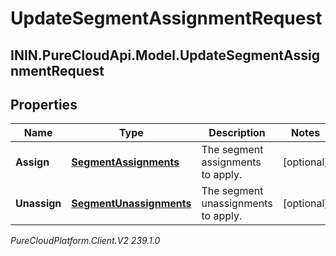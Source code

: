 # UpdateSegmentAssignmentRequest

## ININ.PureCloudApi.Model.UpdateSegmentAssignmentRequest

## Properties

|Name | Type | Description | Notes|
|------------ | ------------- | ------------- | -------------|
| **Assign** | [**SegmentAssignments**](SegmentAssignments) | The segment assignments to apply. | [optional] |
| **Unassign** | [**SegmentUnassignments**](SegmentUnassignments) | The segment unassignments to apply. | [optional] |



_PureCloudPlatform.Client.V2 239.1.0_
